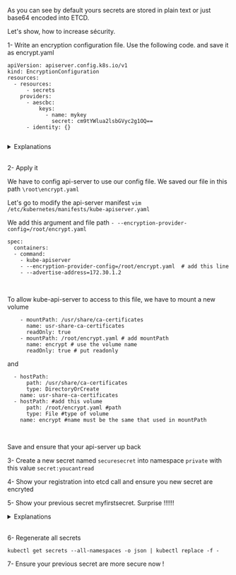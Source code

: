
As you can see by default yours secrets are stored in plain text or just base64 encoded into ETCD.

Let's show, how to increase sécurity. 

1- Write an encryption configuration file. Use the following code. and save it as encrypt.yaml

```
apiVersion: apiserver.config.k8s.io/v1
kind: EncryptionConfiguration
resources:
  - resources:
      - secrets
    providers:
      - aescbc:
          keys:
            - name: mykey
              secret: cm9tYWlua2lsbGVyc2g1OQ==
      - identity: {}
                    
```

<details>
<summary>Explanations</summary>

We create a encryption file for ressource named "secrets"

We use provider aescbc to encryt data with the key:value mykey
aescbc provider allow key with 16/24/32 characters and must be provide in base64 encoded 
We use `echo -n "romainkillersh59" | base64`
We keep possibility to read secret from unencrypted secrets with identity provider

</details>

<br>

2- Apply it 

We have to config api-server to use our config file. 
We saved our file in this path `\root\encrypt.yaml`

Let's go to modify the api-server manifest 
`vim /etc/kubernetes/manifests/kube-apiserver.yaml`

We add this argument and file path 
`- --encryption-provider-config=/root/encrypt.yaml`

```
spec:
  containers:
  - command:
    - kube-apiserver
    - --encryption-provider-config=/root/encrypt.yaml  # add this line
    - --advertise-address=172.30.1.2
````

<br>

To allow kube-api-server to access to this file, we have to mount a new volume

```
    - mountPath: /usr/share/ca-certificates
      name: usr-share-ca-certificates
      readOnly: true
    - mountPath: /root/encrypt.yaml # add mountPath 
      name: encrypt # use the volume name 
      readOnly: true # put readonly
```

and 

```
  - hostPath:
      path: /usr/share/ca-certificates
      type: DirectoryOrCreate
    name: usr-share-ca-certificates
  - hostPath: #add this volume
      path: /root/encrypt.yaml #path 
      type: File #type of volume 
    name: encrypt #name must be the same that used in mountPath

```
<br>

Save and ensure that your api-server up back 



3- Create a new secret named `securesecret` into namespace `private` with this value `secret:youcantread` 

4- Show your registration into etcd call and ensure you new secret are encryted 

5- Show your previous secret myfirstsecret. Surprise !!!!!!

<details>
<summary>Explanations</summary>

Your encryption setup is only apply for new secrets. This is the reason why in initial encryption file we keep the possibilty to read unencrypted kind. To be really secure, we have to regenerate all secrets    
</details>

<br>

6- Regenerate all secrets 

`kubectl get secrets --all-namespaces -o json | kubectl replace -f - `


7- Ensure your previous secret are more secure now ! 